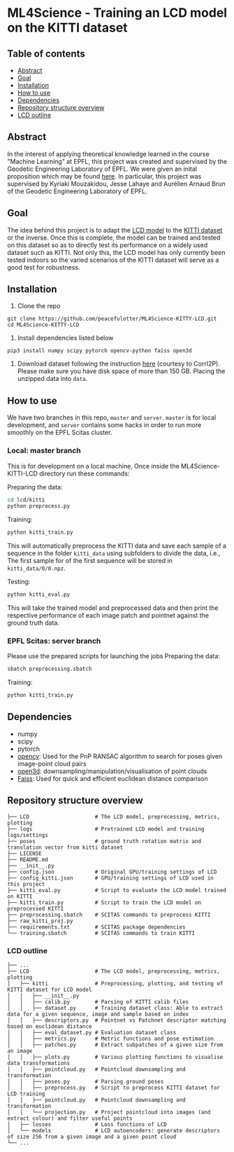 # ML4Science - Training an LCD model on the KITTI dataset

## Table of contents
* [Abstract](#abstract)
* [Goal](#goal)
* [Installation](#installation)
* [How to use](#how-to-use)
* [Dependencies](#dependencies)
* [Repository structure overview](#repository-structure-overview)
* [LCD outline](#lcd-outline)

## Abstract
In the interest of applying theoretical knowledge learned in the course "Machine Learning" at EPFL, this project was created and supervised by the Geodetic Engineering Laboratory of EPFL. We were given an inital proposition which may be found [here](https://www.epfl.ch/labs/topo/student_projects/aerial-2d-and-3d-vision-a-joint-deep-learning-assisted-application/ "here"). In particular, this project was supervised by Kyriaki Mouzakidou,  Jesse Lahaye and Aurélien Arnaud Brun of the Geodetic Engineering Laboratory of EPFL.

## Goal
The idea behind this project is to adapt the [LCD model](https://github.com/hkust-vgd/lcd "LCD model") to the [KITTI dataset](https://www.cvlibs.net/datasets/kitti/ "KITTI dataset") or the inverse. Once this is complete, the model can be trained and tested on this dataset so as to directly test its performance on a widely used dataset such as KITTI. Not only this, the LCD model has only currently been tested indoors so the varied scenarios of the KITTI dataset will serve as a good test for robustness.

## Installation
1. Clone the repo
```
git clone https://github.com/peacefulotter/ML4Science-KITTY-LCD.git
cd ML4Science-KITTY-LCD
```
1. Install dependencies listed below
```
pip3 install numpy scipy pytorch opencv-python faiss open3d
```
1. Download dataset following the instruction [here](https://github.com/rsy6318/CorrI2P#data) (courtesy to CorrI2P). Please make sure you have disk space of more than 150 GB.
Placing the unzipped data into `data`.



## How to use
We have two branches in this repo, `master` and `server`.
`master` is for local development, and `server` contains some hacks in order to run more smoothly 
on the EPFL Scitas cluster.

### Local: master branch
This is for development on a local machine,
Once inside the ML4Science-KITTI-LCD directory run these commands:

Preparing the data:
```bash
cd lcd/kitti
python preprocess.py
```

Training:
```bash
python kitti_train.py
```
This will automatically preprocess the KITTI data and save each sample of a sequence in the folder `kitti_data` using subfolders to divide the data, i.e., The first sample for of the first sequence will be stored in `kitti_data/0/0.npz`.

Testing:
```bash
python kitti_eval.py
```
This will take the trained model and preprocessed data and then print the respective performance of each image patch and pointnet against the ground truth data.


### EPFL Scitas: server branch

Please use the prepared scripts for launching the jobs
Preparing the data:
```bash
sbatch preprocessing.sbatch
```

Training:
```bash
python kitti_train.py
```

## Dependencies
- numpy
- scipy
- pytorch
- [opencv](https://github.com/opencv/opencv-python "opencv"): Used for the PnP RANSAC algorithm to search for poses given image-point cloud pairs
- [open3d](https://github.com/isl-org/Open3D "open3d"): downsampling/manipulation/visualisation of point clouds
- [Faiss](https://github.com/facebookresearch/faiss "Faiss"): Used for quick and efficient euclidean distance comparison

## Repository structure overview
    ├── LCD                     # The LCD model, preprocessing, metrics, plotting
    ├── logs                    # Pretrained LCD model and training logs/settings
    ├── poses                   # ground truth rotation matrix and translation vector from kitti dataset
    ├── LICENSE
    ├── README.md
	├── __init__.py
    ├── config.json             # Original GPU/training settings of LCD
	├── config_kitti.json       # GPU/training settings of LCD used in this project
    ├── kitti_eval.py           # Script to evaluate the LCD model trained on KITTI
	├── kitti_train.py          # Script to train the LCD model on preprocessed KITTI
	├── preprocessing.sbatch    # SCITAS commands to preprocess KITTI
    ├── raw_kitti_proj.py
	├── requirements.txt        # SCITAS package dependencies
    └── training.sbatch         # SCITAS commands to train KITTI


### LCD outline
    ├── ...
    ├── LCD                     # The LCD model, preprocessing, metrics, plotting
    │   ├── kitti               # Preprocessing, plotting, and testing of KITTI dataset for LCD model
	│   │   ├── __init__.py
	│   │   ├── calib.py        # Parsing of KITTI calib files
	│   │   ├── dataset.py      # Training dataset class: Able to extract data for a given sequence, image and sample based on index
	│   │   ├── descriptors.py  # Pointnet vs Patchnet descriptor matching based on euclidean distance
	│   │   ├── eval_dataset.py # Evaluation dataset class
	│   │   ├── metrics.py      # Metric functions and pose estimation
	│   │   ├── patches.py      # Extract subpatches of a given size from an image
	│   │   ├── plots.py        # Various plotting functions to visualise data transformations
	│   │   ├── pointcloud.py   # Pointcloud downsampling and transformation
	│   │   ├── poses.py        # Parsing ground poses
	│   │   ├── preprocess.py   # Script to preprocess KITTI dataset for LCD training
	│   │   ├── pointcloud.py   # Pointcloud downsampling and transformation
	│   │   └── projection.py   # Project pointcloud into images (and extract colour) and filter useful points
    │   ├── losses              # Loss functions of LCD
    │   └── models              # LCD autoencoders: generate descriptors of size 256 from a given image and a given point cloud
	└── ...